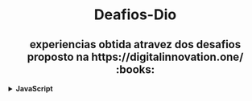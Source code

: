 <h1 align="center"> Deafios-Dio </h1>
<h2 align="center"> experiencias obtida atravez dos desafios proposto na https://digitalinnovation.one/ :books: </h1>


<details>
  <!-- Desenvolvimento de Problemas  em JavaScript -->
   <summary><strong>JavaScript</strong></summary>
<div align="left">
        <!-- Introdução a Programação com JavaScript -->
        <table border=1>
            <tr>
                <th colspan="4">Introdução a Programação com JavaScript</th>
            </tr>
            <tr>
                <th colspan="4"></th>
            </tr>
            <tr>
                <th>Etapa</th>
                <th>Desafio</th>
                <th>Solução</th>
                <th>Status</th>
            </tr>
           <tr>
                <td align="center">1</td>
                <td>Visita na Feira</td>
                <td><a href="https://github.com/rodrigoSilva23/Desafios-Dio/blob/main/Desafios/javaScript/1.Introdu%C3%A7%C3%A3o%20a%20Programa%C3%A7%C3%A3o%20com%20JavaScript/folha-De-Pagamento.js">Código</a></td>
                <td align="center">✔️</td>
            </tr>
            <tr>
                <td align="center">2</td>
                <td>Multiplicação Simples</td>
                <td><a href="https://github.com/rodrigoSilva23/Desafios-Dio/blob/main/Desafios/javaScript/1.Introdu%C3%A7%C3%A3o%20a%20Programa%C3%A7%C3%A3o%20com%20JavaScript/multiplicacao-Simples.js">Código</a></td>
                <td align="center">✔️</td>
            </tr>
            <tr>
                <td align="center">2</td>
                <td>Folha de Pagamento</td>
                <td><a href="https://github.com/rodrigoSilva23/Desafios-Dio/blob/main/Desafios/javaScript/1.Introdu%C3%A7%C3%A3o%20a%20Programa%C3%A7%C3%A3o%20com%20JavaScript/visita-Na-Feira.js">Código</a></td>
                <td align="center">✔️</td>
            </tr>
   
 </div>
</details>
